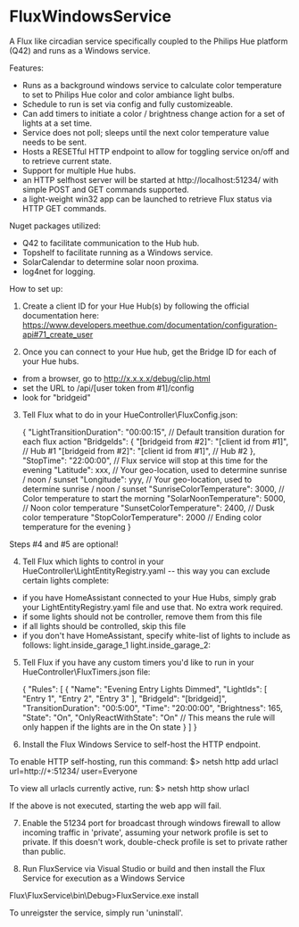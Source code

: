 # FluxWindowsService
A Flux like circadian service specifically coupled to the Philips Hue platform (Q42) and runs as a Windows service.

Features:
- Runs as a background windows service to calculate color temperature to set to Philips Hue color and color ambiance light bulbs.
- Schedule to run is set via config and fully customizeable.
- Can add timers to initiate a color / brightness change action for a set of lights at a set time.
- Service does not poll; sleeps until the next color temperature value needs to be sent.
- Hosts a RESETful HTTP endpoint to allow for toggling service on/off and to retrieve current state.
- Support for multiple Hue hubs.
- an HTTP selfhost server will be started at http://localhost:51234/ with simple POST and GET commands supported.
- a light-weight win32 app can be launched to retrieve Flux status via HTTP GET commands.

Nuget packages utilized:
- Q42 to facilitate communication to the Hub hub.
- Topshelf to facilitate running as a Windows service.
- SolarCalendar to determine solar noon proxima.
- log4net for logging.

How to set up:

1. Create a client ID for your Hue Hub(s) by following the official documentation here:
https://www.developers.meethue.com/documentation/configuration-api#71_create_user

2. Once you can connect to your Hue hub, get the Bridge ID for each of your Hue hubs.
- from a browser, go to http://x.x.x.x/debug/clip.html
- set the URL to /api/[user token from #1]/config
- look for "bridgeid"

3. Tell Flux what to do in your HueController\FluxConfig.json:

    {
        "LightTransitionDuration": "00:00:15",           // Default transition duration for each flux action
        "BridgeIds": {
            "[bridgeid from #2]": "[client id from #1]", // Hub #1
            "[bridgeid from #2]": "[client id from #1]", // Hub #2
        },
        "StopTime": "22:00:00",                          // Flux service will stop at this time for the evening
        "Latitude": xxx,                                 // Your geo-location, used to determine sunrise / noon / sunset
        "Longitude": yyy,                                // Your geo-location, used to determine sunrise / noon / sunset
        "SunriseColorTemperature": 3000,                 // Color temperature to start the morning
        "SolarNoonTemperature": 5000,                    // Noon color temperature
        "SunsetColorTemperature": 2400,                  // Dusk color temperature
        "StopColorTemperature": 2000                     // Ending color temperature for the evening
    }

Steps #4 and #5 are optional!

4. Tell Flux which lights to control in your HueController\LightEntityRegistry.yaml -- this way you can exclude certain lights complete:
- if you have HomeAssistant connected to your Hue Hubs, simply grab your LightEntityRegistry.yaml file and use that. No extra work required.
- if some lights should not be controller, remove them from this file
- if all lights should be controlled, skip this file
- if you don't have HomeAssistant, specify white-list of lights to include as follows:
  light.inside_garage_1
  light.inside_garage_2: 

5. Tell Flux if you have any custom timers you'd like to run in your HueController\FluxTimers.json file:

    {
        "Rules": [
            {
                "Name": "Evening Entry Lights Dimmed",
                "LightIds": [
                    "Entry 1",
                    "Entry 2",
                    "Entry 3"
                ],
                "BridgeId": "[bridgeid]",
                "TransitionDuration": "00:5:00",
                "Time": "20:00:00",
                "Brightness": 165,
                "State": "On",
                "OnlyReactWithState": "On"   // This means the rule will only happen if the lights are in the On state
            }
        ]
    }


6. Install the Flux Windows Service to self-host the HTTP endpoint.

  To enable HTTP self-hosting, run this command:
  $> netsh http add urlacl url=http://+:51234/ user=Everyone

  To view all urlacls currently active, run:
  $> netsh http show urlacl
  
  If the above is not executed, starting the web app will fail.
  
7. Enable the 51234 port for broadcast through windows firewall to allow incoming traffic in 'private', assuming your
   network profile is set to private. If this doesn't work, double-check profile is set to private rather than public.

8. Run FluxService via Visual Studio or build and then install the Flux Service for execution as a Windows Service

  Flux\FluxService\bin\Debug>FluxService.exe install
  
  To unreigster the service, simply run 'uninstall'.
  



